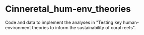 # Cinneretal_hum-env_theories
Code and data to implement the analyses in "Testing key human-environment theories to inform the sustainability of coral reefs".

